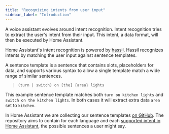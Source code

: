 ```yaml
---
title: "Recognizing intents from user input"
sidebar_label: "Introduction"
---
```


A voice assistant evolves around intent recognition. Intent recognition tries to extract the user's intent from their input. This intent, a data format, will then be executed by Home Assistant.

Home Assistant's intent recognition is powered by [hassil](https://github.com/home-assistant/hassil). Hassil recognizes intents by matching the user input against sentence templates.

A sentence template is a sentence that contains slots, placeholders for data, and supports various syntax to allow a single template match a wide range of similar sentences.

> `(turn | switch) on [the] {area} lights`

This example sentence template matches both `turn on kitchen lights` and `switch on the kitchen lights`. In both cases it will extract extra data `area` set to `kitchen`.

In Home Assistant we are collecting our sentence templates [on GitHub](https://github.com/home-assistant/intents). The repository aims to contain for each language and each [supported intent in Home Assistant](../intents/supported-intents), the possible sentences a user might say.

